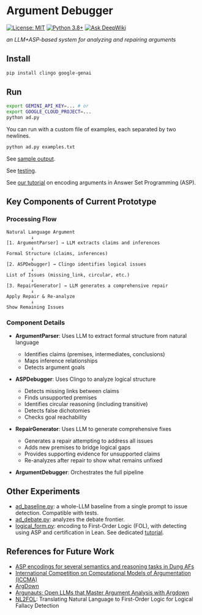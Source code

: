 # Argument Debugger

[![License: MIT](https://img.shields.io/badge/License-MIT-yellow.svg)](https://opensource.org/licenses/MIT)
[![Python 3.8+](https://img.shields.io/badge/python-3.8+-blue.svg)](https://www.python.org/downloads/)
[![Ask DeepWiki](https://deepwiki.com/badge.svg)](https://deepwiki.com/namin/argument-debugger)

_an LLM+ASP-based system for analyzing and repairing arguments_

## Install

```bash
pip install clingo google-genai
```

## Run

```bash
export GEMINI_API_KEY=... # or
export GOOGLE_CLOUD_PROJECT=...
python ad.py
```

You can run with a custom file of examples, each separated by two newlines.
```bash
python ad.py examples.txt
```

See [sample output](output.md).

See [testing](TESTING.md).

See [our tutorial](TUTORIAL.md) on encoding arguments in Answer Set Programming (ASP).

## Key Components of Current Prototype

### Processing Flow

```
Natural Language Argument
         ↓
[1. ArgumentParser] → LLM extracts claims and inferences
         ↓
Formal Structure (claims, inferences)
         ↓
[2. ASPDebugger] → Clingo identifies logical issues
         ↓
List of Issues (missing_link, circular, etc.)
         ↓
[3. RepairGenerator] → LLM generates a comprehensive repair
         ↓
Apply Repair & Re-analyze
         ↓
Show Remaining Issues
```

### Component Details

- **ArgumentParser**: Uses LLM to extract formal structure from natural language
  - Identifies claims (premises, intermediates, conclusions)
  - Maps inference relationships
  - Detects argument goals

- **ASPDebugger**: Uses Clingo to analyze logical structure
  - Detects missing links between claims
  - Finds unsupported premises
  - Identifies circular reasoning (including transitive)
  - Detects false dichotomies
  - Checks goal reachability

- **RepairGenerator**: Uses LLM to generate comprehensive fixes
  - Generates a repair attempting to address all issues
  - Adds new premises to bridge logical gaps
  - Provides supporting evidence for unsupported claims
  - Re-analyzes after repair to show what remains unfixed

- **ArgumentDebugger**: Orchestrates the full pipeline

## Other Experiments

- [ad_baseline.py](ad_baseline.py): a whole-LLM baseline from a single prompt to issue detection. Compatible with tests.
- [ad_debate.py](ad_debate.py): analyzes the debate frontier.
- [logical_form.py](logical_form.py): encoding to First-Order Logic (FOL), with detecting using ASP and certification in Lean. See dedicated [tutorial](TUTORIAL_FOL.md).

## References for Future Work

- [ASP encodings for several semantics and reasoning tasks in Dung AFs](https://www.dbai.tuwien.ac.at/research/argumentation/aspartix/dung.html)
- [International Competition on Computational Models of Argumentation (ICCMA)](https://www.argumentationcompetition.org/)
- [ArgDown](https://argdown.org/)
- [Argunauts: Open LLMs that Master Argument Analysis with Argdown](https://huggingface.co/blog/ggbetz/argunauts-intro)
- [NL2FOL](https://github.com/lovishchopra/NL2FOL): Translating Natural Language to First-Order Logic for Logical Fallacy Detection

